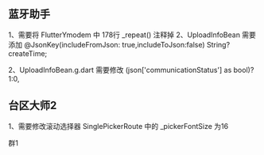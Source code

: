 


## 蓝牙助手

1、需要将 FlutterYmodem 中 178行 _repeat() 注释掉
2、UploadInfoBean  需要添加 
  @JsonKey(includeFromJson: true,includeToJson:false)
  String? createTime;

2、UploadInfoBean.g.dart 需要修改
   (json['communicationStatus'] as bool)?1:0,


 ## 台区大师2

 1、需要修改滚动选择器  SinglePickerRoute  中的 _pickerFontSize  为16  


群1

